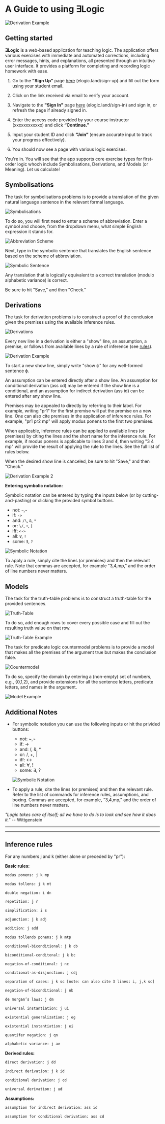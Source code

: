 
# A Guide to using ∃Logic

![Derivation Example](assets/elogic.png)

## Getting started

**∃Logic** is a web-based application for teaching logic. The application offers various exercises with immediate and automated corrections, including error messages, hints, and explanations, all presented through an intuitive user interface. It provides a platform for completing and recording logic homework with ease.

1. Go to the **"Sign Up"** page [here](https://elogic.land/sign-up) (elogic.land/sign-up) and fill out the form using your student email.

2. Click on the link received via email to verify your account.

3. Navigate to the **"Sign In"** page [here](https://elogic.land/sign-in) (elogic.land/sign-in) and sign in, or refresh the page if already signed in.

4. Enter the access code provided by your course instructor (xxxxxxxxxxxx) and click **“Continue.”**

5. Input your student ID and click **“Join”** (ensure accurate input to track your progress effectively).

6. You should now see a page with various logic exercises.

You're in. You will see that the app supports core exercise types for first-order logic whoch include Symbolisations, Derivations, and Models (or Meaning). Let us calculate!

## Symbolisations

The task for symbolisations problems is to provide a translation of the given natural language sentence in the relevant formal language.

![Symbolisations](assets/s12.png)

To do so, you will first need to enter a scheme of abbreviation. Enter a symbol and choose, from the dropdown menu, what simple English expression it stands for.

![Abbreviation Scheme](assets/soa.png)

Next, type in the symbolic sentence that translates the English sentence based on the scheme of abbreviation.

![Symbolic Sentence](assets/sen.png)

Any translation that is logically equivalent to a correct translation (modulo alphabetic variance) is correct.

Be sure to hit "Save," and then "Check."

## Derivations

The task for derivation problems is to construct a proof of the conclusion given the premises using the available inference rules.

![Derivations](assets/d115.png)

Every new line in a derivation is either a "show" line, an assumption, a premise, or follows from available lines by a rule of inference (see [rules](assets/rules.pdf)).

![Derivation Example](assets/der1.png)

To start a new show line, simply write "show ϕ" for any well-formed sentence ϕ.

An assumption can be entered directly after a show line. An assumption for conditional derivation (ass cd) may be entered if the show line is a conditional, and an assumption for indirect derivation (ass id) can be entered after any show line.

Premises may be appealed to directly by referring to their label. For example, writing "pr1" for the first premise will put the premise on a new line. One can also cite premises in the application of inference rules. For example, "pr1 pr2 mp" will apply modus ponens to the first two premises.

When applicable, inference rules can be applied to available lines (or premises) by citing the lines and the short name for the inference rule. For example, if modus ponens is applicable to lines 3 and 4, then writing "3 4 mp" will provide the result of applying the rule to the lines. See the full list of rules below.

When the desired show line is canceled, be sure to hit "Save," and then "Check."

![Derivation Example 2](assets/der2.png)

**Entering symbolic notation:**

Symbolic notation can be entered by typing the inputs below (or by cutting-and-pasting) or clicking the provided symbol buttons.

- not: ```~```,```¬```
- if: ```->```
- and: ```/\```, ```&```, ```*```
- or: ```\/```, ```+```, ```|```
- iff: ```<->```
- all: ```∀```, ```!```
- some: ```∃```, ```?```

![Symbolic Notation](assets/symb.png)

To apply a rule, simply cite the lines (or premises) and then the relevant rule. Note that commas are accepted, for example "3,4,mp," and the order of line numbers never matters.

## Models

The task for the truth-table problems is to construct a truth-table for the provided sentences.

![Truth-Table](assets/tt.png)

To do so, add enough rows to cover every possible case and fill out the resulting truth value on that row.

![Truth-Table Example](assets/tt1.png)

The task for predicate logic countermodel problems is to provide a model that makes all the premises of the argument true but makes the conclusion false.

![Countermodel](assets/counter.png)

To do so, specify the domain by entering a (non-empty) set of numbers, e.g., {0,1,2}, and provide extensions for all the sentence letters, predicate letters, and names in the argument.

![Model Example](assets/mod.png)

## Additional Notes

- For symbolic notation you can use the following inputs or hit the privided buttons:
  - not: ~,¬
  - if: ->
  - and: /\, &, *
  - or: \/, +, |
  - iff: <->
  - all: ∀, !
  - some: ∃, ?

  ![Symbolic Notation](assets/symb.png)

- To apply a rule, cite the lines (or premises) and then the relevant rule. Refer to the list of commands for inference rules, assumptions, and boxing. Commas are accepted, for example, "3,4,mp," and the order of line numbers never matters.

*"Logic takes care of itself; all we have to do is to look and see how it does it."* -- Wittgenstein

---
---

## Inference rules

For any numbers j and k (either alone or preceded by "pr"):

**Basic rules:**

```txt
modus ponens: j k mp

modus tollens: j k mt

double negation: i dn

repetition: j r

simplification: i s

adjunction: j k adj

addition: j add

modus tollendo ponens: j k mtp

conditional-biconditional: j k cb

biconditional-conditonal: j k bc

negation-of-conditional: j nc

conditional-as-disjunction: j cdj

separation of cases: j k sc [note: can also cite 3 lines: i, j,k sc]

negation-of-biconditional: j nb

de morgan’s laws: j dm

universal instantiation: j ui

existential generalization: j eg

existential instantiation: j ei

quantifer negation: j qn

alphabetic variance: j av

```

**Derived rules:**

```txt
direct derivation: j dd

indirect derivation: j k id

conditional derivation: j cd

universal derivation: j ud
```

**Assumptions:**

```txt
assumption for indirect derivation: ass id

assumption for conditional derivation: ass cd
```
